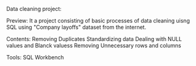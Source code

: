 Data cleaning project:

Preview:
It a project consisting of basic processes of data cleaning uisng SQL using "Company layoffs" dataset from the internet.

Contents:
Removing Duplicates
Standardizing data
Dealing with NULL values and Blanck valuess
Removing Unnecessary rows and columns

Tools:
SQL Workbench
